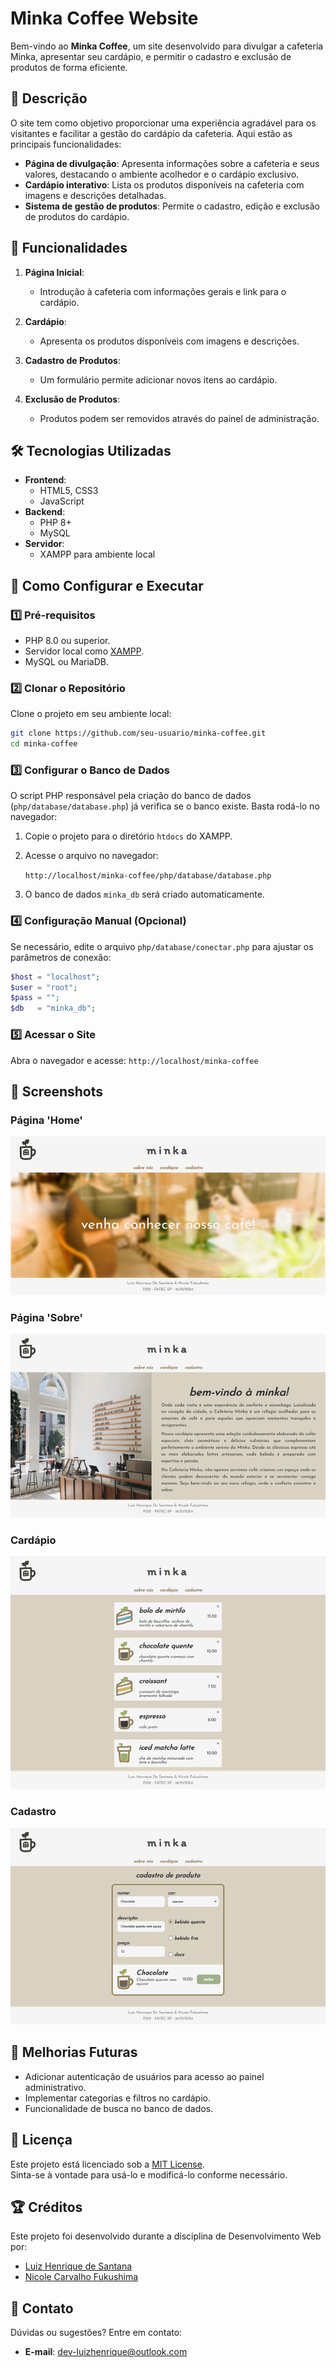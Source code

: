 # Minka Coffee Website

Bem-vindo ao **Minka Coffee**, um site desenvolvido para divulgar a cafeteria Minka, apresentar seu cardápio, e permitir o cadastro e exclusão de produtos de forma eficiente.

## 📝 Descrição

O site tem como objetivo proporcionar uma experiência agradável para os visitantes e facilitar a gestão do cardápio da cafeteria. Aqui estão as principais funcionalidades:

- **Página de divulgação**: Apresenta informações sobre a cafeteria e seus valores, destacando o ambiente acolhedor e o cardápio exclusivo.
- **Cardápio interativo**: Lista os produtos disponíveis na cafeteria com imagens e descrições detalhadas.
- **Sistema de gestão de produtos**: Permite o cadastro, edição e exclusão de produtos do cardápio.


## 🚀 Funcionalidades

1. **Página Inicial**:
   - Introdução à cafeteria com informações gerais e link para o cardápio.

2. **Cardápio**:
   - Apresenta os produtos disponíveis com imagens e descrições.

3. **Cadastro de Produtos**:
   - Um formulário permite adicionar novos itens ao cardápio.

4. **Exclusão de Produtos**:
   - Produtos podem ser removidos através do painel de administração.

## 🛠️ Tecnologias Utilizadas

- **Frontend**:
  - HTML5, CSS3
  - JavaScript
- **Backend**:
  - PHP 8+
  - MySQL
- **Servidor**:
  - XAMPP para ambiente local

## 🚀 Como Configurar e Executar

### 1️⃣ Pré-requisitos
- PHP 8.0 ou superior.
- Servidor local como [XAMPP](https://www.apachefriends.org/).
- MySQL ou MariaDB.

### 2️⃣ Clonar o Repositório
Clone o projeto em seu ambiente local:
```bash 
git clone https://github.com/seu-usuario/minka-coffee.git
cd minka-coffee
```
### 3️⃣ Configurar o Banco de Dados
O script PHP responsável pela criação do banco de dados (`php/database/database.php`) já verifica se o banco existe. Basta rodá-lo no navegador:

1. Copie o projeto para o diretório `htdocs` do XAMPP.
2. Acesse o arquivo no navegador: 

    `http://localhost/minka-coffee/php/database/database.php`
3. O banco de dados `minka_db` será criado automaticamente.

### 4️⃣ Configuração Manual (Opcional)

Se necessário, edite o arquivo `php/database/conectar.php` para ajustar os parâmetros de conexão:

```php
$host = "localhost";
$user = "root";
$pass = "";
$db   = "minka_db";
```

### 5️⃣ Acessar o Site
Abra o navegador e acesse:
`http://localhost/minka-coffee`

## 📸 Screenshots

### **Página 'Home'**
![Página Home](./docs/home.png)  

### **Página 'Sobre'**
![Página Sobre](./docs/sobre.png)  

### **Cardápio**
![Página Cardápio](./docs/cardapio.png)  

### **Cadastro**
![Página Cadastro](./docs/cadastro.png)  

## 🔧 Melhorias Futuras

- Adicionar autenticação de usuários para acesso ao painel administrativo.
- Implementar categorias e filtros no cardápio.
- Funcionalidade de busca no banco de dados.


## 🧾 Licença

Este projeto está licenciado sob a [MIT License](LICENSE).  
Sinta-se à vontade para usá-lo e modificá-lo conforme necessário.

## 🏆 Créditos

Este projeto foi desenvolvido durante a disciplina de Desenvolvimento Web por:

- [Luiz Henrique de Santana](https://github.com/Dev-Luiz-Henrique)
- [Nicole Carvalho Fukushima](https://github.com/nicolefukushima)

## 📩 Contato

Dúvidas ou sugestões? Entre em contato:

- **E-mail**: dev-luizhenrique@outlook.com
